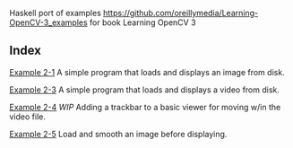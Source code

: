 Haskell port of examples
https://github.com/oreillymedia/Learning-OpenCV-3_examples for book Learning
OpenCV 3


## Index

[Example 2-1](src/example_02_01.hs) A simple program that loads and displays an
image from disk.

[Example 2-3](src/example_02_03.hs) A simple program that loads and displays a
video from disk.

[Example 2-4](src/example_02_04.hs) *WIP* Adding a trackbar to a basic viewer
for moving w/in the video file.

[Example 2-5](src/example_02_05.hs) Load and smooth an image before displaying.

